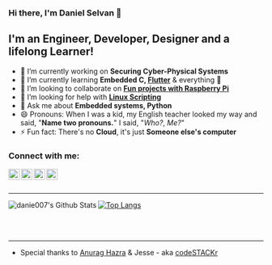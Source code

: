 ### Hi there, I'm Daniel Selvan 👋

## I'm an Engineer, Developer, Designer and a lifelong Learner!

<!--
**danie007/danie007** is a ✨ _special_ ✨ repository because its `README.md` (this file) appears on your GitHub profile.
-->

- 🔭 I’m currently working on **Securing Cyber-Physical Systems**
- 🌱 I’m currently learning **Embedded C, [Flutter](https://www.appbrewery.co/p/flutter-development-bootcamp-with-dart)** & everything 🤣
- 👯 I’m looking to collaborate on **[Fun projects with Raspberry Pi](https://github.com/danie007/ReSpeaker-4-Mic-Array-for-Raspberry-Pi)**
- 🤔 I’m looking for help with **[Linux Scripting](https://github.com/danie007/.bash_aliases)**
- 💬 Ask me about **Embedded systems, Python**
- 😄 Pronouns: When I was a kid, my English teacher looked my way and said, "**Name two pronouns.**" I said, "*Who?*, *Me?*"
- ⚡ Fun fact: There's no **Cloud**, it's just **Someone else's computer**

### Connect with me:

[<img align="left" alt="YouTube" width="22px" src="https://cdn.jsdelivr.net/npm/simple-icons@v3/icons/youtube.svg" />][youtube]
[<img align="left" alt="Twitter" width="22px" src="https://cdn.jsdelivr.net/npm/simple-icons@v3/icons/twitter.svg" />][twitter]
[<img align="left" alt="LinkedIn" width="22px" src="https://cdn.jsdelivr.net/npm/simple-icons@v3/icons/linkedin.svg" />][linkedin]
[<img align="left" alt="Instagram" width="22px" src="https://cdn.jsdelivr.net/npm/simple-icons@v3/icons/instagram.svg" />][instagram]

<br />
<br />

---

<img align="left" alt="danie007's Github Stats" src="https://github-readme-stats.vercel.app/api?username=danie007&show_icons=true&hide_border=true" />

[![Top Langs](https://github-readme-stats.vercel.app/api/top-langs/?username=danie007&layout=compact)](https://github.com/danie007?tab=repositories)

[twitter]: https://twitter.com/botfordani
[youtube]: https://www.youtube.com/channel/UCz5w2C2FJENwqm9PBI8FrYg
[instagram]: https://instagram.com/danied007
[linkedin]: https://www.linkedin.com/in/danielselvan/

<br />
<br />

---
- Special thanks to [Anurag Hazra](https://anuraghazra.github.io/) & Jesse - aka [codeSTACKr](https://www.codestackr.com/)
